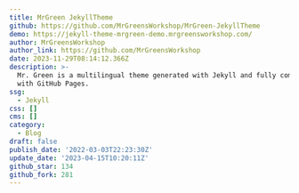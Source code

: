 ```yaml
---
title: MrGreen JekyllTheme
github: https://github.com/MrGreensWorkshop/MrGreen-JekyllTheme
demo: https://jekyll-theme-mrgreen-demo.mrgreensworkshop.com/
author: MrGreensWorkshop
author_link: https://github.com/MrGreensWorkshop
date: 2023-11-29T08:14:12.366Z
description: >-
  Mr. Green is a multilingual theme generated with Jekyll and fully compatible
  with GitHub Pages.
ssg:
  - Jekyll
css: []
cms: []
category:
  - Blog
draft: false
publish_date: '2022-03-03T22:23:30Z'
update_date: '2023-04-15T10:20:11Z'
github_star: 134
github_fork: 281
---
```

